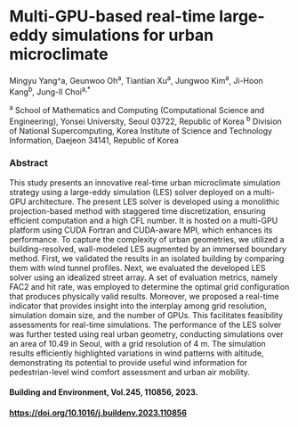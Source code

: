 # Multi-GPU-based real-time large-eddy simulations for urban microclimate

<!-- author: Mingyu Yang, Geunwoo Oh, Tiantian Xu, Jungwoo Kim, Ji-Hoon Kang, Jung-Il Choi-->

Mingyu Yang^a</sup>, Geunwoo Oh<sup>a</sup>, Tiantian Xu<sup>a</sup>, Jungwoo Kim<sup>a</sup>, Ji-Hoon Kang<sup>b</sup>, Jung-Il Choi<sup>a,*</sup>

<sup>a</sup> School of Mathematics and Computing (Computational Science and Engineering), Yonsei University, Seoul 03722, Republic of Korea
<sup>b</sup> Division of National Supercomputing, Korea Institute of Science and Technology Information, Daejeon 34141, Republic of Korea

### Abstract
This study presents an innovative real-time urban microclimate simulation strategy using a large-eddy simulation (LES) solver deployed on a multi-GPU architecture. The present LES solver is developed using a monolithic projection-based method with staggered time discretization, ensuring efficient computation and a high CFL number. It is hosted on a multi-GPU platform using CUDA Fortran and CUDA-aware MPI, which enhances its performance. To capture the complexity of urban geometries, we utilized a building-resolved, wall-modeled LES augmented by an immersed boundary method. First, we validated the results in an isolated building by comparing them with wind tunnel profiles. Next, we evaluated the developed LES solver using an idealized street array. A set of evaluation metrics, namely FAC2 and hit rate, was employed to determine the optimal grid configuration that produces physically valid results. Moreover, we proposed a real-time indicator that provides insight into the interplay among grid resolution, simulation domain size, and the number of GPUs. This facilitates feasibility assessments for real-time simulations. The performance of the LES solver was further tested using real urban geometry, conducting simulations over an area of 10.49 in Seoul, with a grid resolution of 4 m. The simulation results efficiently highlighted variations in wind patterns with altitude, demonstrating its potential to provide useful wind information for pedestrian-level wind comfort assessment and urban air mobility.

#### Building and Environment, Vol.245, 110856, 2023.
#### https://doi.org/10.1016/j.buildenv.2023.110856
